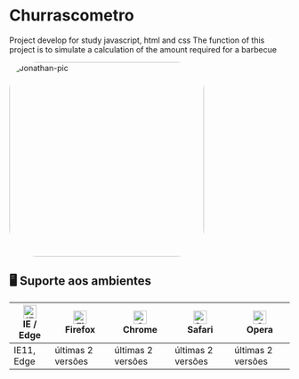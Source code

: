 # Churrascometro

Project develop for study javascript, html and css
The function of this project is to simulate a calculation of the amount required for a barbecue

  <img align="center" alt="Jonathan-pic" height="350" style="border-radius:50px;" src="https://media1.giphy.com/media/faRthAcPk6W8uV1KsZ/giphy.gif?cid=790b7611cffa07f625e520c5cb7d8ede4bddc6dd61586b5c&rid=giphy.gif&ct=g">


## 🖥 Suporte aos ambientes


| [<img src="https://raw.githubusercontent.com/alrra/browser-logos/master/src/edge/edge_48x48.png" alt="IE / Edge" width="24px" height="24px" />](http://godban.github.io/browsers-support-badges/)</br>IE / Edge | [<img src="https://raw.githubusercontent.com/alrra/browser-logos/master/src/firefox/firefox_48x48.png" alt="Firefox" width="24px" height="24px" />](http://godban.github.io/browsers-support-badges/)</br>Firefox | [<img src="https://raw.githubusercontent.com/alrra/browser-logos/master/src/chrome/chrome_48x48.png" alt="Chrome" width="24px" height="24px" />](http://godban.github.io/browsers-support-badges/)</br>Chrome | [<img src="https://raw.githubusercontent.com/alrra/browser-logos/master/src/safari/safari_48x48.png" alt="Safari" width="24px" height="24px" />](http://godban.github.io/browsers-support-badges/)</br>Safari | [<img src="https://raw.githubusercontent.com/alrra/browser-logos/master/src/opera/opera_48x48.png" alt="Opera" width="24px" height="24px" />](http://godban.github.io/browsers-support-badges/)</br>Opera |
| --- | --- | --- | --- | --- |
| IE11, Edge | últimas 2 versões | últimas 2 versões | últimas 2 versões | últimas 2 versões |
